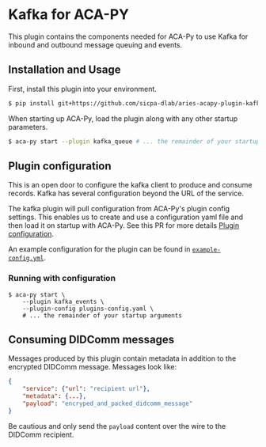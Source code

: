 # Kafka for ACA-PY

This plugin contains the components needed for ACA-Py to use Kafka for inbound
and outbound message queuing and events.

## Installation and Usage

First, install this plugin into your environment.

```sh
$ pip install git+https://github.com/sicpa-dlab/aries-acapy-plugin-kafka-events.git
```

When starting up ACA-Py, load the plugin along with any other startup
parameters.

```sh
$ aca-py start --plugin kafka_queue # ... the remainder of your startup arguments
```

## Plugin configuration

This is an open door to
configure the kafka client to produce and consume records. Kafka has several
configuration beyond the URL of the service. 

The kafka plugin will pull configuration from ACA-Py's plugin config settings.
This enables us to create and use a configuration yaml file and then load it on
startup with ACA-Py. See this PR for more details [Plugin
configuration](https://github.com/hyperledger/aries-cloudagent-python/pull/1226).

An example configuration for the plugin can be found in
[`example-config.yml`](./example-config.yml).

### Running with configuration

```shell
$ aca-py start \
    --plugin kafka_events \
    --plugin-config plugins-config.yaml \
    # ... the remainder of your startup arguments
```

## Consuming DIDComm messages

Messages produced by this plugin contain metadata in addition to the encrypted DIDComm message.
Messages look like:
```json
{
    "service": {"url": "recipient url"},
    "metadata": {...},
    "payload": "encryped_and_packed_didcomm_message"
}
```

Be cautious and only send the `payload` content over the wire to the DIDComm recipient.